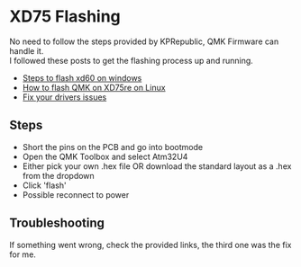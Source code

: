 # XD75 Flashing

No need to follow the steps provided by KPRepublic, QMK Firmware can handle it.  
I followed these posts to get the flashing process up and running.

- [Steps to flash xd60 on windows](https://imgur.com/r/mechanicalkeyboards/IcT03)
- [How to flash QMK on XD75re on Linux](https://www.reddit.com/r/MechanicalKeyboards/comments/71y5of/help_flashing_qmk_on_a_xd75re_no_dfu_capable/)
- [Fix your drivers issues](https://www.reddit.com/r/olkb/comments/7dslu8/need_help_flashing_qmk_to_xd75re/?st=jhyoruwi&sh=4ed1d3ec)

## Steps

- Short the pins on the PCB and go into bootmode
- Open the QMK Toolbox and select Atm32U4
- Either pick your own .hex file OR download the standard layout as a .hex from the dropdown
- Click 'flash'
- Possible reconnect to power

## Troubleshooting

If something went wrong, check the provided links, the third one was the fix for me.
